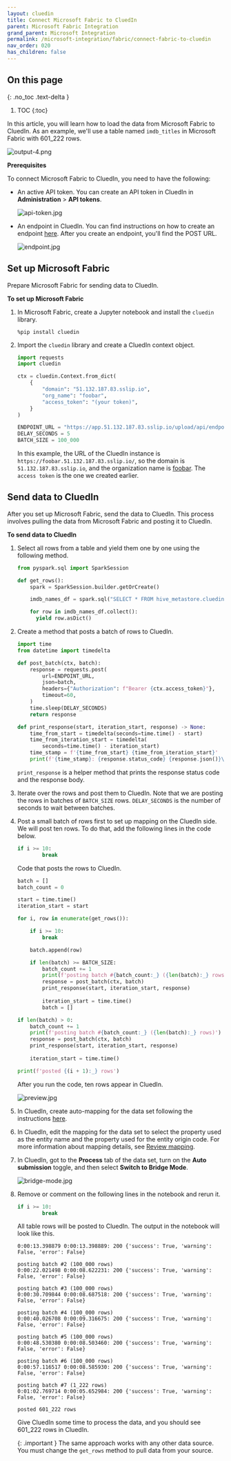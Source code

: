 ```yaml
---
layout: cluedin
title: Connect Microsoft Fabric to CluedIn
parent: Microsoft Fabric Integration
grand_parent: Microsoft Integration
permalink: /microsoft-integration/fabric/connect-fabric-to-cluedin
nav_order: 020
has_children: false
---
```

## On this page
{: .no_toc .text-delta }
1. TOC
{:toc}

In this article, you will learn how to load the data from Microsoft Fabric to CluedIn. As an example, we'll use a table named `imdb_titles` in Microsoft Fabric with 601_222 rows.

![output-4.png](../../assets/images/microsoft-integration/fabric/output-4.png)

**Prerequisites**

To connect Microsoft Fabric to CluedIn, you need to have the following:

- An active API token. You can create an API token in CluedIn in **Administration** > **API tokens**.

    ![api-token.jpg](../../assets/images/microsoft-integration/fabric/api-token.jpg)

- An endpoint in CluedIn. You can find instructions on how to create an endpoint [here](https://documentation.cluedin.net/integration/ingest-data#ingestion-point). After you create an endpoint, you'll find the POST URL.

    ![endpoint.jpg](../../assets/images/microsoft-integration/fabric/endpoint.jpg)

## Set up Microsoft Fabric

Prepare Microsoft Fabric for sending data to CluedIn.

**To set up Microsoft Fabric**

1. In Microsoft Fabric, create a Jupyter notebook and install the `cluedin` library.

    `%pip install cluedin`

1. Import the `cluedin` library and create a CluedIn context object.


    ```python
    import requests
    import cluedin
    
    ctx = cluedin.Context.from_dict(
        {
            "domain": "51.132.187.83.sslip.io",
            "org_name": "foobar",
            "access_token": "(your token)",
        }
    )
    
    ENDPOINT_URL = "https://app.51.132.187.83.sslip.io/upload/api/endpoint/9A327661-51FD-4FFC-8DF5-3F80746B996C"
    DELAY_SECONDS = 5
    BATCH_SIZE = 100_000
    ```

    In this example, the URL of the CluedIn instance is `https://foobar.51.132.187.83.sslip.io/`, so the domain is `51.132.187.83.sslip.io`, and the organization name is [foobar](). The `access token` is the one we created earlier.

## Send data to CluedIn

After you set up Microsoft Fabric, send the data to CluedIn. This process involves pulling the data from Microsoft Fabric and posting it to CluedIn.

**To send data to CluedIn**

1. Select all rows from a table and yield them one by one using the following method.

    ```python
    from pyspark.sql import SparkSession
    
    def get_rows():
        spark = SparkSession.builder.getOrCreate()
    
        imdb_names_df = spark.sql("SELECT * FROM hive_metastore.cluedin.imdb_titles")
    
        for row in imdb_names_df.collect():
          yield row.asDict()
    ```

1. Create a method that posts a batch of rows to CluedIn.

    ```python
    import time
    from datetime import timedelta
    
    def post_batch(ctx, batch):
        response = requests.post(
            url=ENDPOINT_URL,
            json=batch,
            headers={"Authorization": f"Bearer {ctx.access_token}"},
            timeout=60,
        )
        time.sleep(DELAY_SECONDS)
        return response
    
    def print_response(start, iteration_start, response) -> None:
        time_from_start = timedelta(seconds=time.time() - start)
        time_from_iteration_start = timedelta(
            seconds=time.time() - iteration_start)
        time_stamp = f'{time_from_start} {time_from_iteration_start}'
        print(f'{time_stamp}: {response.status_code} {response.json()}\n')
    ```

    `print_response` is a helper method that prints the response status code and the response body.

1.  Iterate over the rows and post them to CluedIn. Note that we are posting the rows in batches of `BATCH_SIZE` rows. `DELAY_SECONDS` is the number of seconds to wait between batches.

1. Post a small batch of rows first to set up mapping on the CluedIn side. We will post ten rows. To do that, add the following lines in the code below.
    
    ```python
    if i >= 10:
            break
    ```

    Code that posts the rows to CluedIn.

    ```python
    batch = []
    batch_count = 0
    
    start = time.time()
    iteration_start = start
    
    for i, row in enumerate(get_rows()):
    
        if i >= 10:
            break
    
        batch.append(row)
    
        if len(batch) >= BATCH_SIZE:
            batch_count += 1
            print(f'posting batch #{batch_count:_} ({len(batch):_} rows)')
            response = post_batch(ctx, batch)
            print_response(start, iteration_start, response)
            
            iteration_start = time.time()
            batch = []
    
    if len(batch) > 0:
        batch_count += 1
        print(f'posting batch #{batch_count:_} ({len(batch):_} rows)')
        response = post_batch(ctx, batch)
        print_response(start, iteration_start, response)
        
        iteration_start = time.time()
    
    print(f'posted {(i + 1):_} rows')
    ```

    After you run the code, ten rows appear in CluedIn.

    ![preview.jpg](../../assets/images/microsoft-integration/preview.jpg)

1. In CluedIn, create auto-mapping for the data set following the instructions [here](/integration/create-mapping).

1. In CluedIn, edit the mapping for the data set to select the property used as the entity name and the property used for the entity origin code. For more information about mapping details, see [Review mapping](/integration/review-mapping).

1. In CluedIn, got to the **Process** tab of the data set, turn on the **Auto submission** toggle, and then select **Switch to Bridge Mode**.

    ![bridge-mode.jpg](../../assets/images/microsoft-integration/fabric/bridge-mode.jpg)

1. Remove or comment on the following lines in the notebook and rerun it.

    ```python
    if i >= 10:
            break
    ```

    All table rows will be posted to CluedIn. The output in the notebook will look like this.

    ```
    0:00:13.398879 0:00:13.398889: 200 {'success': True, 'warning': False, 'error': False}
    
    posting batch #2 (100_000 rows)
    0:00:22.021498 0:00:08.622231: 200 {'success': True, 'warning': False, 'error': False}
    
    posting batch #3 (100_000 rows)
    0:00:30.709844 0:00:08.687518: 200 {'success': True, 'warning': False, 'error': False}
    
    posting batch #4 (100_000 rows)
    0:00:40.026708 0:00:09.316675: 200 {'success': True, 'warning': False, 'error': False}
    
    posting batch #5 (100_000 rows)
    0:00:48.530380 0:00:08.503460: 200 {'success': True, 'warning': False, 'error': False}
    
    posting batch #6 (100_000 rows)
    0:00:57.116517 0:00:08.585930: 200 {'success': True, 'warning': False, 'error': False}
    
    posting batch #7 (1_222 rows)
    0:01:02.769714 0:00:05.652984: 200 {'success': True, 'warning': False, 'error': False}
    
    posted 601_222 rows
    ```

    Give CluedIn some time to process the data, and you should see 601_222 rows in CluedIn.

    {: .important }
    The same approach works with any other data source. You must change the `get_rows` method to pull data from your source.